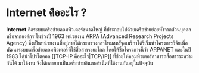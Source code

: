 # Internet คืออะไร ?
**Internet** คือระบบเครือข่ายคอมพิวเตอร์ขนาดใหญ่ ที่ประกอบไปด้วยเครือข่ายย่อยทั้งจากส่วนบุคคลหรือจากองค์กร ในช่วงปี 1963 หน่วยงาน ARPA (Advanced Research Projects Agency) ซึ่งเป็นหน่วยงานที่อยู่ภายใต้กระทรวงกลาโหมสหรัฐอเมริกาได้ริเริ่มทำโครงการวิจัยเพื่อพัฒนาระบบเครื่อข่ายคอมพิวเตอร์ที่ใช้สื่อสารระยะไกล โดยให้ชื่อโครงการนี้ว่า ARPANET และในปี 1983 ได้นำโปรโตคอล [[TCP-IP คืออะไร|TCP/IP]] ที่ช่วยให้คอมพิวเตอร์สามารถสื่อสารระหว่างกันได้ มาใช้งาน จึงได้กลายมาเป็นเครือข่ายอินเทอร์เน็ตที่ใช้งานกันอยู่ในปัจจุบัน
